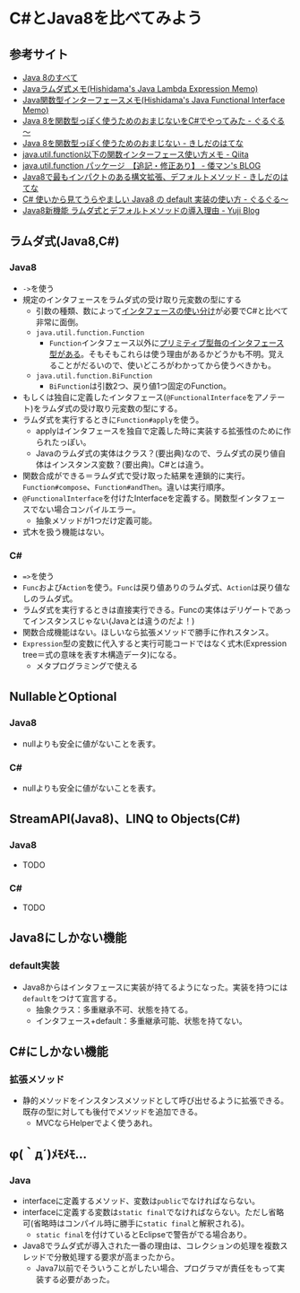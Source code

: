 # C#とJava8を比べてみよう

## 参考サイト
* [Java 8のすべて](http://www.infoq.com/jp/news/2013/09/everything-about-java-8)
* [Javaラムダ式メモ(Hishidama's Java Lambda Expression Memo)](http://www.ne.jp/asahi/hishidama/home/tech/java/lambda.html)
* [Java関数型インターフェースメモ(Hishidama's Java Functional Interface Memo)](http://www.ne.jp/asahi/hishidama/home/tech/java/functionalinterface.html)
* [Java 8を関数型っぽく使うためのおまじないをC#でやってみた - ぐるぐる～](http://bleis-tift.hatenablog.com/entry/functionalcs)
* [Java 8を関数型っぽく使うためのおまじない - きしだのはてな](http://d.hatena.ne.jp/nowokay/20130501#1367357873)
* [java.util.function以下の関数インターフェース使い方メモ - Qiita](http://qiita.com/opengl-8080/items/22c4405a38127ed86a31)
* [java.util.function パッケージ　【追記・修正あり】 - 倭マン&#39;s BLOG](http://waman.hatenablog.com/entry/20130313/1363200589)
* [Java8で最もインパクトのある構文拡張、デフォルトメソッド - きしだのはてな](http://d.hatena.ne.jp/nowokay/20130610)
* [C# 使いから見てうらやましい Java8 の default 実装の使い方 - ぐるぐる～](http://bleis-tift.hatenablog.com/entry/java8-default-impl)
* [Java8新機能 ラムダ式とデフォルトメソッドの導入理由 - Yuji Blog](http://blog.yujing.jp/entry/2013/06/29/170337)

## ラムダ式(Java8,C\#)

### Java8
* `->`を使う
* 規定のインタフェースをラムダ式の受け取り元変数の型にする
    * 引数の種類、数によって[インタフェースの使い分け](http://www.ne.jp/asahi/hishidama/home/tech/java/functionalinterface.html#h_API)が必要でC\#と比べて非常に面倒。
    * `java.util.function.Function`
        * `Function`インタフェース以外に[プリミティブ型毎のインタフェース型がある](http://waman.hatenablog.com/entry/20130313/1363200589#function)。そもそもこれらは使う理由があるかどうかも不明。覚えることがだるいので、使いどころがわかってから使うべきかも。
    * `java.util.function.BiFunction`
        * `BiFunction`は引数2つ、戻り値1つ固定のFunction。
* もしくは独自に定義したインタフェース(`@FunctionalInterface`をアノテート)をラムダ式の受け取り元変数の型にする。
* ラムダ式を実行するときに`Function#apply`を使う。
    * applyはインタフェースを独自で定義した時に実装する拡張性のために作られたっぽい。
    * Javaのラムダ式の実体はクラス？(要出典)なので、ラムダ式の戻り値自体はインスタンス変数？(要出典)。C\#とは違う。
* 関数合成ができる＝ラムダ式で受け取った結果を連鎖的に実行。`Function#compose`、`Function#andThen`。違いは実行順序。
* `@FunctionalInterface`を付けたInterfaceを定義する。関数型インタフェースでない場合コンパイルエラー。
    * 抽象メソッドが1つだけ定義可能。
* 式木を扱う機能はない。

### C\#
* `=>`を使う
* `Func`および`Action`を使う。`Func`は戻り値ありのラムダ式、`Action`は戻り値なしのラムダ式。
* ラムダ式を実行するときは直接実行できる。Funcの実体はデリゲートであってインスタンスじゃない(Javaとは違うのだよ！)
* 関数合成機能はない。ほしいなら拡張メソッドで勝手に作れスタンス。
* `Expression`型の変数に代入すると実行可能コードではなく式木(Expression tree＝式の意味を表す木構造データ)になる。
    * メタプログラミングで使える

## NullableとOptional

### Java8
* nullよりも安全に値がないことを表す。

### C\#
* nullよりも安全に値がないことを表す。


## StreamAPI(Java8)、LINQ to Objects(C\#)

### Java8
* TODO

### C\#
* TODO

## Java8にしかない機能
### default実装
* Java8からはインタフェースに実装が持てるようになった。実装を持つには`default`をつけて宣言する。
    * 抽象クラス：多重継承不可、状態を持てる。
    * インタフェース+default：多重継承可能、状態を持てない。

## C\#にしかない機能
### 拡張メソッド
* 静的メソッドをインスタンスメソッドとして呼び出せるように拡張できる。既存の型に対しても後付でメソッドを追加できる。
    * MVCならHelperでよく使うあれ。


## φ(｀д´)ﾒﾓﾒﾓ...
### Java
* interfaceに定義するメソッド、変数は`public`でなければならない。
* interfaceに定義する変数は`static final`でなければならない。ただし省略可(省略時はコンパイル時に勝手に`static final`と解釈される)。
    * `static final`を付けているとEclipseで警告がでる場合あり。
* Java8でラムダ式が導入された一番の理由は、コレクションの処理を複数スレッドで分散処理する要求が高まったから。
    * Java7以前でそういうことがしたい場合、プログラマが責任をもって実装する必要があった。
